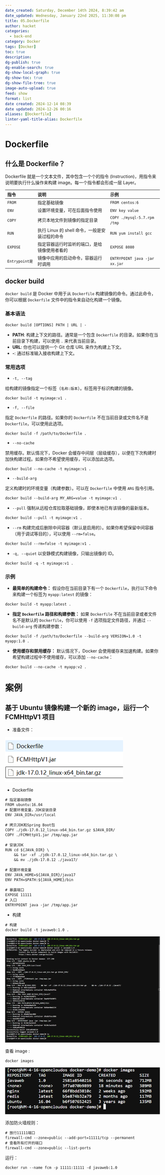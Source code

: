 ```yaml
---
date_created: Saturday, December 14th 2024, 8:39:42 am
date_updated: Wednesday, January 22nd 2025, 11:30:08 pm
title: 05.Dockerfile
author: hacket
categories:
  - back-end
category: Docker
tags: [Docker]
toc: true
description: 
dg-publish: true
dg-enable-search: true
dg-show-local-graph: true
dg-show-toc: true
dg-show-file-tree: true
image-auto-upload: true
feed: show
format: list
date created: 2024-12-14 08:39
date updated: 2024-12-26 00:16
aliases: [Dockerfile]
linter-yaml-title-alias: Dockerfile
---
```


# Dockerfile

## 什么是 Dockerfile？

Dockerfile 就是一个文本文件，其中包含一个个的指令 (Instruction)，用指令来说明要执行什么操作来构建 image。每一个指令都会形成一层 Layer。

| 指令               | 说明                             | 示例                            |
| :--------------- | :----------------------------- | :---------------------------- |
| `FROM`           | 指定基础镜像                         | `FROM centos:6`               |
| `ENV`            | 设置环境变量，可在后面指令使用                | `ENV key value`               |
| `COPY`           | 拷贝本地文件到镜像的指定目录                 | `COPY ./mysql-5.7.rpm /tmp`   |
| `RUN`            | 执行 Linux 的 shell 命令，一般是安装过程的命令 | `RUN yum install gcc`         |
| `EXPOSE`         | 指定容器运行时监听的端口，是给镜像使用者看的         | `EXPOSE 8080`                 |
| ` Entrypoint是  ` | 镜像中应用的启动命令，容器运行时调用             | `ENTRYPOINT java -jar xx.jar` |

## docker build

`docker build` 是 Docker 中用于从 `Dockerfile` 构建镜像的命令。通过此命令，你可以根据 `Dockerfile` 文件中的指令来自动化构建一个镜像。

### 基本语法

```shell
docker build [OPTIONS] PATH | URL | -
```

- **PATH**: 构建上下文的路径。通常是一个包含 `Dockerfile` 的目录。如果你在当前目录下构建，可以使用 `.` 来代表当前目录。
- **URL**: 你也可以提供一个 Git 仓库 URL 来作为构建上下文。
- **-**: 通过标准输入接收构建上下文。

### 常用选项

- `-t, --tag`

给构建的镜像指定一个标签（`名称:版本`）。标签用于标识构建的镜像。

```shell
docker build -t myimage:v1 .
```

- `-f, --file`

指定 `Dockerfile` 的路径。如果你的 `Dockerfile` 不在当前目录或文件名不是 `Dockerfile`，可以使用此选项。

```shell
docker build -f /path/to/Dockerfile .
```

- `--no-cache`

禁用缓存。默认情况下，Docker 会缓存中间层（层级缓存），以便在下次构建时加快构建过程。如果你不希望使用缓存，可以添加此选项。

```shell
docker build --no-cache -t myimage:v1 .
```

- `--build-arg`

定义构建时的环境变量（构建参数）。可以在 `Dockerfile` 中使用 `ARG` 指令引用。

```shell
docker build --build-arg MY_ARG=value -t myimage:v1 .
```

- `--pull` 强制从远程仓库拉取基础镜像，即使本地已有该镜像的最新版本。

```shell
docker build --pull -t myimage:v1 .
```

- `--rm` 构建完成后删除中间容器（默认是启用的）。如果你希望保留中间容器（用于调试等目的），可以使用 `--rm=false`。

```shell
docker build --rm=false -t myimage:v1 .
```

- `-q, --quiet` 以安静模式构建镜像，只输出镜像的 ID。

```shell
docker build -q -t myimage:v1 .
```

### 示例

- **最简单的构建命令：** 假设你在当前目录下有一个 `Dockerfile`，执行以下命令来构建一个标签为 `myapp:latest` 的镜像：

```shell
docker build -t myapp:latest .
```

- **指定 `Dockerfile` 路径和构建参数：** 如果 `Dockerfile` 不在当前目录或者文件名不是默认的 `Dockerfile`，你可以使用 `-f` 选项指定文件路径，并通过 `--build-arg` 传递构建参数：

```shell
docker build -f /path/to/Dockerfile --build-arg VERSION=1.0 -t myapp:1.0 .
```

- **使用缓存和禁用缓存：** 默认情况下，Docker 会使用缓存来加速构建。如果你希望构建过程中不使用缓存，可以添加 `--no-cache`：

```shell
docker build --no-cache -t myapp:v2 .
```

# 案例

## 基于 Ubuntu 镜像构建一个新的 image，运行一个 FCMHttpV1 项目

- 准备文件：

![|500](https://raw.githubusercontent.com/hacket/ObsidianOSS/master/obsidian/202412142251556.png)

- Dockerfile

```shell
# 指定基础镜像
FROM ubuntu:16.04
# 配置环境变量，JDK安装目录
ENV JAVA_DIR=/usr/local

# 拷贝JDK和Spring Boot包
COPY ./jdk-17.0.12_linux-x64_bin.tar.gz $JAVA_DIR/
COPY ./FCMHttpV1.jar /tmp/app.jar

# 安装JDK
RUN cd ${JAVA_DIR} \
    && tar -xf ./jdk-17.0.12_linux-x64_bin.tar.gz \
    && mv ./jdk-17.0.12 ./java17/

# 配置环境变量
ENV JAVA_HOME=${JAVA_DIR}/java17
ENV PATH=$PATH:${JAVA_HOME}/bin

# 暴露端口
EXPOSE 11111
# 入口
ENTRYPOINT java -jar /tmp/app.jar
```

- 构建

```shell
# 构建
docker build -t javaweb:1.0 .
```

![](https://raw.githubusercontent.com/hacket/ObsidianOSS/master/obsidian/202412142229143.png)

查看 image :

```shell
docker images
```

![|500](https://raw.githubusercontent.com/hacket/ObsidianOSS/master/obsidian/202412142231744.png)

添加防火墙规则：

```shell
# 放行11111端口
firewall-cmd --zone=public --add-port=11111/tcp --permanent
# 查看所有打开的端口
firewall-cmd --zone=public --list-ports
```

运行：

```shell
docker run --name fcm -p 11111:11111 -d javaweb:1.0
```
